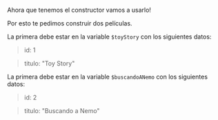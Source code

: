 Ahora que tenemos el constructor vamos a usarlo!

Por esto te pedimos construir dos películas.

La primera debe estar en la variable `$toyStory` con los siguientes datos:

> id: 1

> titulo: "Toy Story"

La primera debe estar en la variable `$buscandoANemo` con los siguientes datos:

> id: 2

> titulo: "Buscando a Nemo"